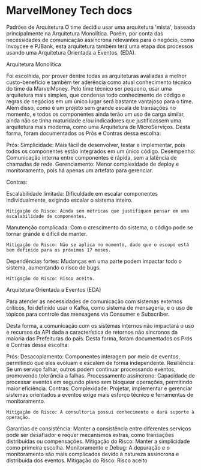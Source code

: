 # MarvelMoney Tech docs

Padrões de Arquitetura
O time decidiu usar uma arquitetura 'mista', baseada principalmente na Arquitetura Monolítica.
Porém, por conta das necessidades de comunicação assíncrona relevantes para o negócio, como Invoycee e PJBank, esta arquitetura também terá uma etapa dos processos usando uma Arquitetura Orientada a Eventos. (EDA).

Arquitetura Monolítica

Foi escolhida, por prover dentre todas as arquiteturas avaliadas a melhor custo-benefício e também ter aderência como atual conhecimento técnico do time da MarvelMoney.
Pelo time técnico ser pequeno, usar uma arquitetura mais simples, que condensa todo conhecimento de código e regras de negócios em um único lugar será bastante vantajoso para o time.
Além disso, como é um projeto sem grande escala de transações no momento, e todos os componentes ainda terão um uso de carga similar, ainda não se tinha maturidade e/ou indicadores que justificassem uma arquitetura mais moderna, como uma Arquitetura de MicroServiços.
Desta forma, foram documentados os Prós e Contras dessa escolha:

Prós:
Simplicidade: Mais fácil de desenvolver, testar e implementar, pois todos os componentes estão integrados em um único código.
Desempenho: Comunicação interna entre componentes é rápida, sem a latência de chamadas de rede.
Gerenciamento: Menor complexidade de deploy e monitoramento, pois há apenas um artefato para gerenciar.

Contras:

Escalabilidade limitada: Dificuldade em escalar componentes individualmente, exigindo escalar o sistema inteiro.

    Mitigação do Risco: Ainda sem métricas que justifiquem pensar em uma escalabilidade de componentes.

Manutenção complicada: Com o crescimento do sistema, o código pode se tornar grande e difícil de manter.

    Mitigação do Risco: Não se aplica no momento, dado que o escopo está bem definido para os próximos 17 meses.

Dependências fortes: Mudanças em uma parte podem impactar todo o sistema, aumentando o risco de bugs.

    Mitigação do Risco: Risco aceito.

Arquitetura Orientada a Eventos (EDA)

Para atender as necessidades de comunicação com sistemas externos críticos, foi definido usar o Kafka, como sistema de mensageria, e o uso de tópicos para controle das mensagens via Consumer e Subscriber.

Desta forma, a comunicação com os sistemas internos não impactará o uso e recursos da API dada a característica de retornos não síncronos da maioria das Prefeituras do país.
Desta forma, foram documentados os Prós e Contras dessa escolha:

Prós:
Desacoplamento: Componentes interagem por meio de eventos, permitindo que eles evoluam e escalem de forma independente.
Resiliência: Se um serviço falhar, outros podem continuar processando eventos, promovendo tolerância a falhas.
Processamento assíncrono: Capacidade de processar eventos em segundo plano sem bloquear operações, permitindo maior eficiência.
Contras:
Complexidade: Projetar, implementar e gerenciar sistemas orientados a eventos exige mais esforço técnico e ferramentas de monitoramento.

    Mitigação do Risco: A consultoria possui conhecimento e dará suporte à operação.

Garantias de consistência: Manter a consistência entre diferentes serviços pode ser desafiador e requer mecanismos extras, como transações distribuídas ou compensações.
Mitigação do Risco: Manter a simplicidade como primeira escolha.
Monitoramento e Debug: A depuração e o monitoramento são mais complicados devido à natureza assíncrona e distribuída dos eventos.
Mitigação do Risco: Risco aceito
